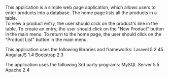 This application is a simple web page application, which allows users to enter
products into a database.  The home page lists all the products in a table.  
To view a product entry, the user should click on the product's line in the
table.  To create an entry, the user should click on the "New Product" button
in the main menu.  To return to the home page, the user should click on the
"Product List" button in the main menu. 

This application uses the following libraries and frameworks:
Laravel 5.2.45
AngularJS 1.4
Bootstrap 2.3

The application uses the following 3rd party programs:
MySQL Server 5.5
Apache 2.4
